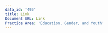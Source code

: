 ```yaml
---
data_id: '495'
title: Link
Document URL: Link
Practice Area: 'Education, Gender, and Youth'
---
```

